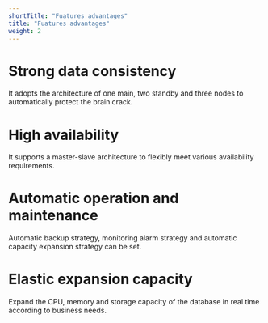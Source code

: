 ```yaml
---
shortTitle: "Fuatures advantages"
title: "Fuatures advantages"
weight: 2
---
```


# Strong data consistency
It adopts the architecture of one main, two standby and three nodes to automatically protect the brain crack.

# High availability
It supports a master-slave architecture to flexibly meet various availability requirements.

# Automatic operation and maintenance
Automatic backup strategy, monitoring alarm strategy and automatic capacity expansion strategy can be set.

# Elastic expansion capacity
Expand the CPU, memory and storage capacity of the database in real time according to business needs.